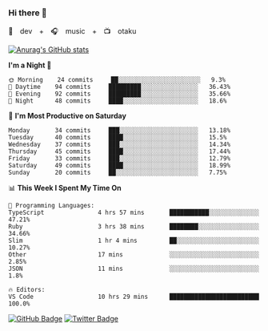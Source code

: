 ### Hi there 👋

🚀　dev　+　🎧　music　+　📺　otaku


[![Anurag's GitHub stats](https://github-readme-stats.vercel.app/api?username=koheitasaka&count_private=true&show_icons=true&theme=monokai)](https://github.com/koheitasaka/github-readme-stats)

<!--START_SECTION:waka-->
**I'm a Night 🦉** 

```text
🌞 Morning    24 commits     ██░░░░░░░░░░░░░░░░░░░░░░░   9.3% 
🌆 Daytime    94 commits     █████████░░░░░░░░░░░░░░░░   36.43% 
🌃 Evening    92 commits     █████████░░░░░░░░░░░░░░░░   35.66% 
🌙 Night      48 commits     ████░░░░░░░░░░░░░░░░░░░░░   18.6%

```
📅 **I'm Most Productive on Saturday** 

```text
Monday       34 commits     ███░░░░░░░░░░░░░░░░░░░░░░   13.18% 
Tuesday      40 commits     ████░░░░░░░░░░░░░░░░░░░░░   15.5% 
Wednesday    37 commits     ███░░░░░░░░░░░░░░░░░░░░░░   14.34% 
Thursday     45 commits     ████░░░░░░░░░░░░░░░░░░░░░   17.44% 
Friday       33 commits     ███░░░░░░░░░░░░░░░░░░░░░░   12.79% 
Saturday     49 commits     ████░░░░░░░░░░░░░░░░░░░░░   18.99% 
Sunday       20 commits     ██░░░░░░░░░░░░░░░░░░░░░░░   7.75%

```


📊 **This Week I Spent My Time On** 

```text
💬 Programming Languages: 
TypeScript               4 hrs 57 mins       ███████████░░░░░░░░░░░░░░   47.21% 
Ruby                     3 hrs 38 mins       ████████░░░░░░░░░░░░░░░░░   34.66% 
Slim                     1 hr 4 mins         ██░░░░░░░░░░░░░░░░░░░░░░░   10.27% 
Other                    17 mins             ░░░░░░░░░░░░░░░░░░░░░░░░░   2.85% 
JSON                     11 mins             ░░░░░░░░░░░░░░░░░░░░░░░░░   1.8%

🔥 Editors: 
VS Code                  10 hrs 29 mins      █████████████████████████   100.0%

```


<!--END_SECTION:waka-->

[![GitHub Badge](https://img.shields.io/badge/GitHub-100000?style=for-the-badge&logo=github&logoColor=white)](https://github.com/koheitasaka)
[![Twitter Badge](https://img.shields.io/badge/Twitter-1DA1F2?style=for-the-badge&logo=twitter&logoColor=white)](https://twitter.com/sleep_asleep_)
